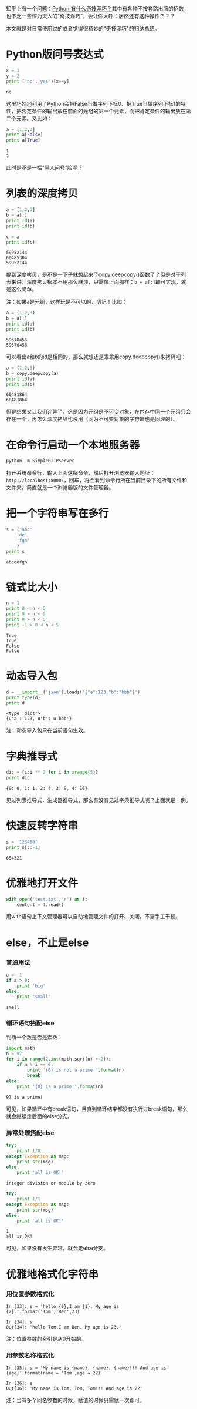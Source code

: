 知乎上有一个问题：[Python 有什么奇技淫巧？](https://www.zhihu.com/question/27376156)其中有各种不按套路出牌的招数，也不乏一些惊为天人的"奇技淫巧"，会让你大呼：居然还有这种操作？？？

本文就是对日常使用过的或者觉得很精妙的"奇技淫巧"的归纳总结。

# Python版问号表达式


```python
x = 1
y = 2
print ('no','yes')[x==y]
```

    no
    

这里巧妙地利用了Python会把False当做序列下标0、把True当做序列下标1的特性，把否定条件的输出放在前面的元组的第一个元素，而把肯定条件的输出放在第二个元素。又比如：


```python
a = [1,2,3]
print a[False]
print a[True]
```

    1
    2
    

此时是不是一幅"黑人问号"脸呢？

# 列表的深度拷贝


```python
a = [1,2,3]
b = a[:]
print id(a)
print id(b)

c = a
print id(c)
```

    59952144
    60485304
    59952144
    

提到深度拷贝，是不是一下子就想起来了copy.deepcopy()函数了？但是对于列表来讲，深度拷贝根本不用那么麻烦，只需像上面那样：`b = a[:]`即可实现，就是这么简单。

注：如果a是元组，这样玩是不可以的，切记！比如：


```python
a = (1,2,3)
b = a[:]
print id(a)
print id(b)
```

    59570456
    59570456
    

可以看出a和b的id是相同的，那么就想还是乖乖用copy.deepcopy()来拷贝吧：


```python
a = (1,2,3)
b = copy.deepcopy(a)
print id(a)
print id(b)
```

    60481864
    60481864
    

但是结果又让我们诧异了，这是因为元组是不可变对象，在内存中同一个元组只会存在一个，再怎么深度拷贝也没用（同为不可变对象的字符串也是同理的）。

# 在命令行启动一个本地服务器

```python
python -m SimpleHTTPServer
```

打开系统命令行，输入上面这条命令，然后打开浏览器输入地址：`http://localhost:8000/`，回车，将会看到命令行所在当前目录下的所有文件和文件夹，简直就是一个浏览器版的文件管理器。

# 把一个字符串写在多行


```python
s = ('abc'
    'de'
    'fgh'
    )
print s
```

    abcdefgh
    

# 链式比大小


```python
n = 1
print 0 < n < 5
print 9 > n < 5
print 0 > n < 5
print -1 > 0 < n < 5
```

    True
    True
    False
    False
    

# 动态导入包


```python
d = __import__('json').loads('{"a":123,"b":"bbb"}')
print type(d)
print d
```

    <type 'dict'>
    {u'a': 123, u'b': u'bbb'}
    

注：动态导入包只在当前语句生效。

# 字典推导式


```python
dic = {i:i ** 2 for i in xrange(5)}
print dic
```

    {0: 0, 1: 1, 2: 4, 3: 9, 4: 16}
    

见过列表推导式、生成器推导式，那么有没有见过字典推导式呢？上面就是一例。

# 快速反转字符串


```python
s = '123456'
print s[::-1]
```

    654321
    

# 优雅地打开文件


```python
with open('test.txt','r') as f:
    content = f.read()
```

用with语句上下文管理器可以自动地管理文件的打开、关闭，不需手工干预。

# else，不止是else

### 普通用法


```python
a = -1
if a > 0:
    print 'big'
else:
    print 'small'
```

    small
    

### 循环语句搭配else

判断一个数是否是素数：


```python
import math
n = 97
for i in range(2,int(math.sqrt(n) + 2)):
    if n % i == 0:
        print '{0} is not a prime!'.format(n)
        break
else:
    print '{0} is a prime!'.format(n)
```

    97 is a prime!
    

可见，如果循环中有break语句，且直到循环结束都没有执行过break语句，那么就会继续走后面的else分支。

### 异常处理搭配else


```python
try:
    print 1/0
except Exception as msg:
    print str(msg)
else:
    print 'all is OK!'
```

    integer division or modulo by zero
    


```python
try:
    print 1/1
except Exception as msg:
    print str(msg)
else:
    print 'all is OK!'
```

    1
    all is OK!
    

可见，如果没有发生异常，就会走else分支。

# 优雅地格式化字符串
### 用位置参数格式化
```
In [33]: s = 'hello {0},I am {1}. My age is {2}.'.format('Tom','Ben',23)

In [34]: s
Out[34]: 'hello Tom,I am Ben. My age is 23.'
```
注：位置参数的索引是从0开始的。

### 用参数名称格式化
```
In [35]: s = 'My name is {name}, {name}, {name}!!! And age is {age}'.format(name = 'Tom',age = 22)

In [36]: s
Out[36]: 'My name is Tom, Tom, Tom!!! And age is 22'
```
注：当有多个同名参数的时候，赋值的时候只需赋一次即可。
